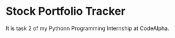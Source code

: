 <h1>Stock Portfolio Tracker</h1>
<p>It is task 2 of my Pythonn Programming Internship at CodeAlpha.</p>
